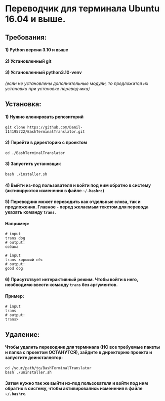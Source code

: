 # Переводчик для терминала Ubuntu 16.04 и выше.

## Требования:
#### 1) Python версии 3.10 и выше
#### 2) Установленный git
#### 3) Установленный python3.10-venv

_(если не установлены дополнительные модули, то предложится их установка при установке переводчика)_

## Установка:

#### 1) Нужно клонировать репозиторий
```shell
git clone https://github.com/Danil-114195722/BashTerminalTranslator.git
```

#### 2) Перейти в директорию с проектом
```shell
cd ./BashTerminalTranslator
```

#### 3) Запустить установщик
```shell
bash ./installer.sh
```

#### 4) Выйти из-под пользователя и войти под ним обратно в систему (активируются изменения в файле `~/.bashrc`)

#### 5) Переводчик может переводить как отдельные слова, так и предложения. Главное - перед желаемым текстом для перевода указать команду `trans`.
#### Например:
```shell
# input
trans dog
# output:
собака

# input
trans хороший пёс
# output:
good dog
```

#### 6) Присутствует интерактивный режим. Чтобы войти в него, необходимо ввести команду `trans` без аргументов.
#### Пример:
```shell
# input
trans
# output:
trans>
```

## Удаление:

#### Чтобы удалить переводчик для терминала (НО все требуемые пакеты и папка с проектом ОСТАНУТСЯ), зайдите в директорию проекта и запустите деинсталлятор:
```shell
cd /your/path/to/BashTerminalTranslator
bash ./uninstaller.sh
```
#### Затем нужно так же выйти из-под пользователя и войти под ним обратно в систему, чтобы активировались изменения в файле `~/.bashrc`.

